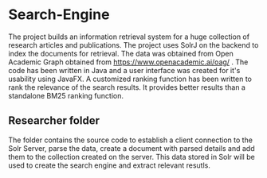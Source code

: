 # Search-Engine

The project builds an information retrieval system for a huge collection of research articles and publications. The project uses SolrJ on the backend to index the documents for retrieval. 
The data was obtained from Open Academic Graph obtained from https://www.openacademic.ai/oag/ . The code has been written in Java and a user interface was created for it's usability using JavaFX. A customized ranking function has been written to rank the relevance of the search results. It provides better results than a standalone BM25 ranking function.

## Researcher folder

The folder contains the source code to establish a client connection to the Solr Server, parse the data, create a document with parsed details and add them to the collection created on the server. This data stored in Solr will be used to create the search engine and extract relevant resutls.



##

